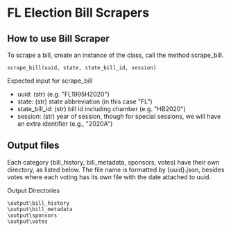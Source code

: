 # FL Election Bill Scrapers

## How to use Bill Scraper

To scrape a bill, create an instance of the class, call the method scrape_bill.

```
scrape_bill(uuid, state, state_bill_id, session)
```

Expected input for scrape_bill

- uuid: (str) (e.g. "FL1995H2020")
- state: (str) state abbreviation (in this case "FL")
- state_bill_id: (str) bill id including chamber (e.g. "HB2020")
- session: (str) year of session, though for special sessions, we will have an extra identifier (e.g., "2020A")

## Output files

Each category (bill_history, bill_metadata, sponsors, votes) have their own directory, as listed below. The file name is formatted by {uuid}.json, besides votes where each voting has its own file with the date attached to uuid.

Output Directories

```
\output\bill_history
\output\bill_metadata
\output\sponsors
\output\votes
```
